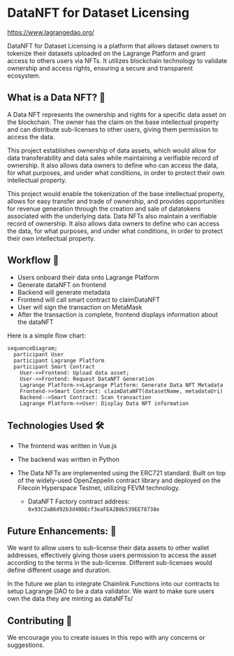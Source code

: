 # DataNFT for Dataset Licensing

https://www.lagrangedao.org/

DataNFT for Dataset Licensing is a platform that allows dataset owners to tokenize their datasets uploaded on the Lagrange Platform and grant access to others users via NFTs. It utilizes blockchain technology to validate ownership and access rights, ensuring a secure and transparent ecosystem.

## What is a Data NFT? 🤔

A Data NFT represents the ownership and rights for a specific data asset on the blockchain. The owner has the claim on the base intellectual property and can distribute sub-licenses to other users, giving them permission to access the data.

This project establishes ownership of data assets, which would allow for data transferability and data sales while maintaining a verifiable record of ownership. It also allows data owners to define who can access the data, for what purposes, and under what conditions, in order to protect their own intellectual property.

This project would enable the tokenization of the base intellectual property, allows for easy transfer and trade of ownership, and provides opportunities for revenue generation through the creation and sale of datatokens associated with the underlying data. Data NFTs also maintain a verifiable record of ownership. It also allows data owners to define who can access the data, for what purposes, and under what conditions, in order to protect their own intellectual property.

## Workflow 🧩

- Users onboard their data onto Lagrange Platform
- Generate dataNFT on frontend
- Backend will generate metadata
- Frontend will call smart contract to claimDataNFT
- User will sign the transaction on MetaMask
- After the transaction is complete, frontend displays information about the dataNFT

Here is a simple flow chart:

```mermaid
sequenceDiagram;
  participant User
  participant Lagrange Platform
  participant Smart Contract
    User->>Frontend: Upload data asset;
    User->>Frontend: Request DataNFT Generation
    Lagrange Platform->>Lagrange Platform: Generate Data NFT Metadata
    Frontend->>Smart Contract: claimDataNFT(datasetName, metadataUri)
    Backend-->Smart Contract: Scan transaction
    Lagrange Platform->>User: Display Data NFT information
```

## Technologies Used 🛠

- The frontend was written in Vue.js
- The backend was written in Python
- The Data NFTs are implemented using the ERC721 standard. Built on top of the widely-used OpenZeppelin contract library and deployed on the Filecoin Hyperspace Testnet, utilizing FEVM technology.

  - DataNFT Factory contract address: `0x93C2aB6d92b3d40DEcf3eaFEA2B8b539EE78738e`

<!--
## Deploying Contracts 📜

For those interested on deploying their own DataNFTFactory contract:

Clone the repository:

```bash
git clone https://github.com/lagrangedao/datanft
cd datanft

npm install
```

Create a .env file with your private key:

```python
# datanft/.env
PRIVATE_KEY="..."
```

Deploy the contract to FEVM Hyperspace:

```bash
npx hardhat run scripts/deploy.js --network hyperspace
```

Add the outputted address into `scripts/claimDataNft.js`.

```js
const FACTORY_ADDRESS = '0x...'
```

Then run the script to create an example Data NFT:

```bash
node scripts/createDataNft.js
``` -->

## Future Enhancements: 🔮

We want to allow users to sub-license their data assets to other wallet addresses, effectively giving those users permission to access the asset according to the terms in the sub-license. Different sub-licenses would define different usage and duration.

In the future we plan to integrate Chainlink Functions into our contracts to setup Lagrange DAO to be a data validator. We want to make sure users own the data they are minting as dataNFTs/

## Contributing 🤝

We encourage you to create issues in this repo with any concerns or suggestions.
